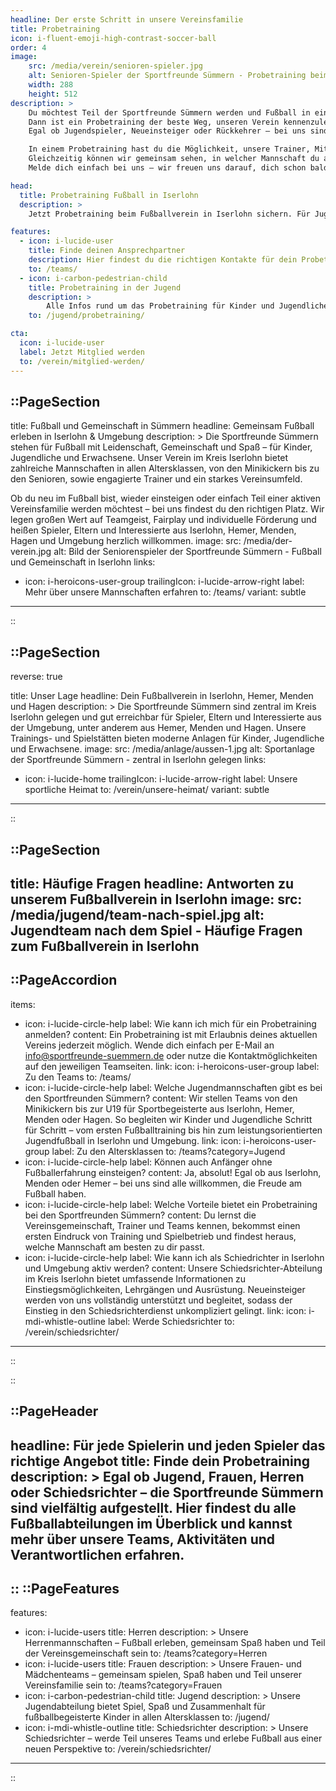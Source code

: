 ```yaml
---
headline: Der erste Schritt in unsere Vereinsfamilie
title: Probetraining
icon: i-fluent-emoji-high-contrast-soccer-ball
order: 4
image:
    src: /media/verein/senioren-spieler.jpg
    alt: Senioren-Spieler der Sportfreunde Sümmern - Probetraining beim Fußballverein
    width: 288
    height: 512
description: >
    Du möchtest Teil der Sportfreunde Sümmern werden und Fußball in einem starken Team erleben? 
    Dann ist ein Probetraining der beste Weg, unseren Verein kennenzulernen. 
    Egal ob Jugendspieler, Neueinsteiger oder Rückkehrer – bei uns sind alle willkommen, die Fußball mit Leidenschaft spielen wollen.

    In einem Probetraining hast du die Möglichkeit, unsere Trainer, Mitspieler und das Vereinsumfeld kennenzulernen. 
    Gleichzeitig können wir gemeinsam sehen, in welcher Mannschaft du am besten aufgehoben bist.
    Melde dich einfach bei uns – wir freuen uns darauf, dich schon bald auf dem Platz begrüßen zu dürfen.

head:
  title: Probetraining Fußball in Iserlohn
  description: >
    Jetzt Probetraining beim Fußballverein in Iserlohn sichern. Für Jugend, Senioren und Neueinsteiger – lerne die Sportfreunde Sümmern kennen und werde Teil unseres Teams!

features:
  - icon: i-lucide-user
    title: Finde deinen Ansprechpartner
    description: Hier findest du die richtigen Kontakte für dein Probetraining – egal ob Jugend, Senioren oder Neueinsteiger
    to: /teams/
  - icon: i-carbon-pedestrian-child
    title: Probetraining in der Jugend
    description: >
        Alle Infos rund um das Probetraining für Kinder und Jugendliche – von den Minikickern bis zur U19
    to: /jugend/probetraining/

cta:
  icon: i-lucide-user
  label: Jetzt Mitglied werden
  to: /verein/mitglied-werden/
---
```


::PageSection
---
title: Fußball und Gemeinschaft in Sümmern
headline: Gemeinsam Fußball erleben in Iserlohn & Umgebung
description: >
  Die Sportfreunde Sümmern stehen für Fußball mit Leidenschaft, Gemeinschaft und Spaß – für Kinder, Jugendliche und Erwachsene. 
  Unser Verein im Kreis Iserlohn bietet zahlreiche Mannschaften in allen Altersklassen, von den Minikickern bis zu den Senioren, sowie engagierte Trainer und ein starkes Vereinsumfeld.

  Ob du neu im Fußball bist, wieder einsteigen oder einfach Teil einer aktiven Vereinsfamilie werden möchtest – bei uns findest du den richtigen Platz. 
  Wir legen großen Wert auf Teamgeist, Fairplay und individuelle Förderung und heißen Spieler, Eltern und Interessierte aus Iserlohn, Hemer, Menden, Hagen und Umgebung herzlich willkommen.
image:
    src: /media/der-verein.jpg
    alt: Bild der Seniorenspieler der Sportfreunde Sümmern - Fußball und Gemeinschaft in Iserlohn
links:
  - icon: i-heroicons-user-group
    trailingIcon: i-lucide-arrow-right
    label: Mehr über unsere Mannschaften erfahren
    to: /teams/
    variant: subtle
---
::

::PageSection
---
reverse: true

title: Unser Lage
headline: Dein Fußballverein in Iserlohn, Hemer, Menden und Hagen
description: >
  Die Sportfreunde Sümmern sind zentral im Kreis Iserlohn gelegen und gut erreichbar für Spieler, Eltern und Interessierte aus der Umgebung, unter anderem aus Hemer, Menden und Hagen. 
  Unsere Trainings- und Spielstätten bieten moderne Anlagen für Kinder, Jugendliche und Erwachsene.
image:
    src: /media/anlage/aussen-1.jpg
    alt: Sportanlage der Sportfreunde Sümmern - zentral in Iserlohn gelegen
links:
  - icon: i-lucide-home
    trailingIcon: i-lucide-arrow-right
    label: Unsere sportliche Heimat
    to: /verein/unsere-heimat/
    variant: subtle
---
::

::PageSection
---
title: Häufige Fragen
headline: Antworten zu unserem Fußballverein in Iserlohn
image:
    src: /media/jugend/team-nach-spiel.jpg
    alt: Jugendteam nach dem Spiel - Häufige Fragen zum Fußballverein in Iserlohn
---

::PageAccordion
---
items:
  - icon: i-lucide-circle-help
    label: Wie kann ich mich für ein Probetraining anmelden?
    content: Ein Probetraining ist mit Erlaubnis deines aktuellen Vereins jederzeit möglich. Wende dich einfach per E-Mail an info@sportfreunde-suemmern.de oder nutze die Kontaktmöglichkeiten auf den jeweiligen Teamseiten.
    link:
      icon: i-heroicons-user-group
      label: Zu den Teams
      to: /teams/
  - icon: i-lucide-circle-help
    label: Welche Jugendmannschaften gibt es bei den Sportfreunden Sümmern?
    content: Wir stellen Teams von den Minikickern bis zur U19 für Sportbegeisterte aus Iserlohn, Hemer, Menden oder Hagen. So begleiten wir Kinder und Jugendliche Schritt für Schritt – vom ersten Fußballtraining bis hin zum leistungsorientierten Jugendfußball in Iserlohn und Umgebung.
    link:
      icon: i-heroicons-user-group
      label: Zu den Altersklassen
      to: /teams?category=Jugend
  - icon: i-lucide-circle-help
    label: Können auch Anfänger ohne Fußballerfahrung einsteigen?
    content: Ja, absolut! Egal ob aus Iserlohn, Menden oder Hemer – bei uns sind alle willkommen, die Freude am Fußball haben.
  - icon: i-lucide-circle-help
    label: Welche Vorteile bietet ein Probetraining bei den Sportfreunden Sümmern?
    content: Du lernst die Vereinsgemeinschaft, Trainer und Teams kennen, bekommst einen ersten Eindruck von Training und Spielbetrieb und findest heraus, welche Mannschaft am besten zu dir passt.
  - icon: i-lucide-circle-help
    label: Wie kann ich als Schiedrichter in Iserlohn und Umgebung aktiv werden?
    content: Unsere Schiedsrichter-Abteilung im Kreis Iserlohn bietet umfassende Informationen zu Einstiegsmöglichkeiten, Lehrgängen und Ausrüstung. Neueinsteiger werden von uns vollständig unterstützt und begleitet, sodass der Einstieg in den Schiedsrichterdienst unkompliziert gelingt.
    link:
      icon: i-mdi-whistle-outline
      label: Werde Schiedsrichter
      to: /verein/schiedsrichter/
---
::

::

::PageHeader
---
headline: Für jede Spielerin und jeden Spieler das richtige Angebot
title: Finde dein Probetraining
description: >
  Egal ob Jugend, Frauen, Herren oder Schiedsrichter – die Sportfreunde Sümmern sind vielfältig aufgestellt. 
  Hier findest du alle Fußballabteilungen im Überblick und kannst mehr über unsere Teams, Aktivitäten und Verantwortlichen erfahren.
---
::
::PageFeatures
---
features:
  - icon: i-lucide-users
    title: Herren
    description: >
      Unsere Herrenmannschaften – Fußball erleben, gemeinsam Spaß haben und Teil der Vereinsgemeinschaft sein
    to: /teams?category=Herren
  - icon: i-lucide-users
    title: Frauen
    description: >
        Unsere Frauen- und Mädchenteams – gemeinsam spielen, Spaß haben und Teil unserer Vereinsfamilie sein
    to: /teams?category=Frauen
  - icon: i-carbon-pedestrian-child
    title: Jugend
    description: >
      Unsere Jugendabteilung bietet Spiel, Spaß und Zusammenhalt für fußballbegeisterte Kinder in allen Altersklassen
    to: /jugend/
  - icon: i-mdi-whistle-outline
    title: Schiedsrichter
    description: >
        Unsere Schiedsrichter – werde Teil unseres Teams und erlebe Fußball aus einer neuen Perspektive
    to: /verein/schiedsrichter/
---
::
